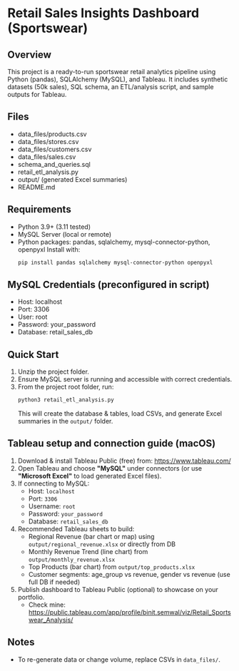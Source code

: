 
# Retail Sales Insights Dashboard (Sportswear)

## Overview
This project is a ready-to-run sportswear retail analytics pipeline using Python (pandas), SQLAlchemy (MySQL), and Tableau.
It includes synthetic datasets (50k sales), SQL schema, an ETL/analysis script, and sample outputs for Tableau.

## Files
- data_files/products.csv
- data_files/stores.csv
- data_files/customers.csv
- data_files/sales.csv
- schema_and_queries.sql
- retail_etl_analysis.py
- output/ (generated Excel summaries)
- README.md

## Requirements
- Python 3.9+ (3.11 tested)
- MySQL Server (local or remote)
- Python packages: pandas, sqlalchemy, mysql-connector-python, openpyxl
  Install with:
  ```bash
  pip install pandas sqlalchemy mysql-connector-python openpyxl
  ```

## MySQL Credentials (preconfigured in script)
- Host: localhost
- Port: 3306
- User: root
- Password: your_password
- Database: retail_sales_db

## Quick Start
1. Unzip the project folder.
2. Ensure MySQL server is running and accessible with correct credentials.
3. From the project root folder, run:
   ```bash
   python3 retail_etl_analysis.py
   ```
   This will create the database & tables, load CSVs, and generate Excel summaries in the `output/` folder.

## Tableau setup and connection guide (macOS)
1. Download & install Tableau Public (free) from: https://www.tableau.com/
2. Open Tableau and choose **"MySQL"** under connectors (or use **"Microsoft Excel"** to load generated Excel files).
3. If connecting to MySQL:
   - Host: `localhost`
   - Port: `3306`
   - Username: `root`
   - Password: `your_password`
   - Database: `retail_sales_db`
4. Recommended Tableau sheets to build:
   - Regional Revenue (bar chart or map) using `output/regional_revenue.xlsx` or directly from DB
   - Monthly Revenue Trend (line chart) from `output/monthly_revenue.xlsx`
   - Top Products (bar chart) from `output/top_products.xlsx`
   - Customer segments: age_group vs revenue, gender vs revenue (use full DB if needed)
5. Publish dashboard to Tableau Public (optional) to showcase on your portfolio.
   - Check mine: https://public.tableau.com/app/profile/binit.semwal/viz/Retail_Sportswear_Analysis/

## Notes
- To re-generate data or change volume, replace CSVs in `data_files/`.
